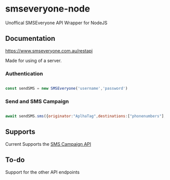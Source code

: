 # smseveryone-node

Unoffical SMSEveryone API Wrapper for NodeJS

## Documentation

<https://www.smseveryone.com.au/restapi>

Made for using of a server.

### Authentication

```js

const sendSMS = new SMSEveryone('username','password')

```

### Send and SMS Campaign

```js

await sendSMS.sms({originator:"AplhaTag",destinations:["phonenumbers"],message:"Hello, from SMS Everyone module test",action:"create"}).then(r => console.log(r)).catch(e => console.error(e))

```

## Supports

Current Supports the [SMS Campaign API](https://www.smseveryone.com.au/restapi#comp-kd6my2uy)

## To-do

Support for the other API endpoints
